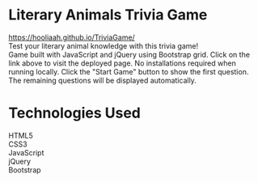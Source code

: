 # Literary Animals Trivia Game
https://hooliaah.github.io/TriviaGame/ </br>
Test your literary animal knowledge with this trivia game! </br>
Game built with JavaScript and jQuery using Bootstrap grid. Click on the link above to visit the deployed page. No installations required when running locally. Click the "Start Game" button to show the first question. The remaining questions will be displayed automatically. 

# Technologies Used
HTML5</br>
CSS3</br>
JavaScript</br>
jQuery</br>
Bootstrap</br>
